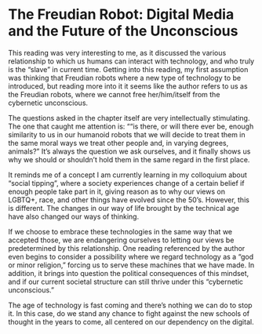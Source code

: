 # The Freudian Robot: Digital Media and the Future of the Unconscious 

This reading was very interesting to me, as it discussed the various relationship to which us humans can interact with technology, and who truly is the “slave” in current time. Getting into this reading, my first assumption was thinking that Freudian robots where a new type of technology to be introduced, but reading more into it it seems like the author refers to us as the Freudian robots, where we cannot free her/him/itself from the cybernetic unconscious.

The questions asked in the chapter itself are very intellectually stimulating. The one that caught me attention is: ““is there, or will there ever be, enough similarity to us in our humanoid robots that we will decide to treat them in the same moral ways we treat other people and, in varying degrees, animals?” It’s always the question we ask ourselves, and it finally shows us why we should or shouldn’t hold them in the same regard in the first place.

It reminds me of a concept I am currently learning in my colloquium about “social tipping”, where a society experiences change of a certain belief if enough people take part in it, giving reason as to why our views on LGBTQ+, race, and other things have evolved since the 50’s. However, this is different. The changes in our way of life brought by the technical age have also changed our ways of thinking. 

If we choose to embrace these technologies in the same way that we accepted those, we are endangering ourselves to letting our views be predetermined by this relationship. One reading referenced by the author even begins to consider a possibility where we regard technology as a “god or minor religion,” forcing us to serve these machines that we have made. In addition, it brings into question the political consequences of this mindset, and if our current societal structure can still thrive under this “cybernetic unconscious.”

The age of technology is fast coming and there’s nothing we can do to stop it. In this case, do we stand any chance to fight against the new schools of thought in the years to come, all centered on our dependency on the digital.
